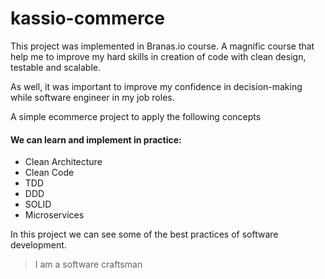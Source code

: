 # kassio-commerce

This project was implemented in Branas.io course. A magnific course that help me to improve my hard skills in creation of code with clean design, testable and scalable. 

As well, it was important to improve my confidence in decision-making while software engineer in my job roles.

A simple ecommerce project to apply the following concepts
#### We can learn and implement in practice:
- Clean Architecture
- Clean Code
- TDD
- DDD
- SOLID
- Microservices


In this project we can see some of the best practices of software development. 

> I am a software craftsman